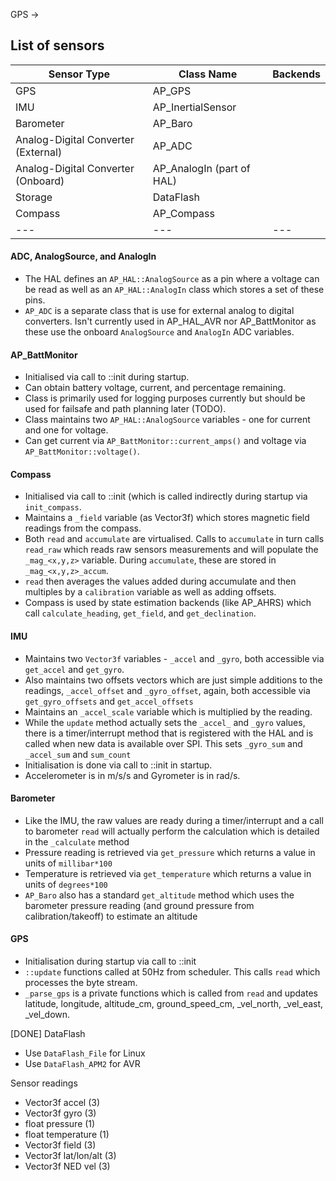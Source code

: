 
GPS -> 


## List of sensors

| Sensor Type | Class Name | Backends |
| --- | --- | --- |
| GPS | AP_GPS | |
| IMU | AP_InertialSensor | |
| Barometer | AP_Baro | |
| Analog-Digital Converter (External) | AP_ADC | |
| Analog-Digital Converter (Onboard) | AP_AnalogIn (part of HAL) | |
| Storage | DataFlash | |
| Compass | AP_Compass | |
| --- | --- | --- |

#### ADC, AnalogSource, and AnalogIn
- The HAL defines an `AP_HAL::AnalogSource` as a pin where a voltage can be read as well as an `AP_HAL::AnalogIn` class which stores a set of these pins.
- `AP_ADC` is a separate class that is use for external analog to digital converters. Isn't currently used in AP_HAL_AVR nor AP_BattMonitor as these use the onboard `AnalogSource` and `AnalogIn` ADC variables.

#### AP_BattMonitor
- Initialised via call to ::init during startup.
- Can obtain battery voltage, current, and percentage remaining.
- Class is primarily used for logging purposes currently but should be used for failsafe and path planning later (TODO).
- Class maintains two `AP_HAL::AnalogSource` variables - one for current and one for voltage.
- Can get current via `AP_BattMonitor::current_amps()` and voltage via `AP_BattMonitor::voltage()`.

#### Compass
- Initialised via call to ::init (which is called indirectly during startup via `init_compass`.
- Maintains a `_field` variable (as Vector3f) which stores magnetic field readings from the compass.
- Both `read` and `accumulate` are virtualised. Calls to `accumulate` in turn calls `read_raw` which reads raw sensors measurements and will populate the `_mag_<x,y,z>` variable. During `accumulate`, these are stored in `_mag_<x,y,z>_accum`.
- `read` then averages the values added during accumulate and then multiples by a `calibration` variable as well as adding offsets.
- Compass is used by state estimation backends (like AP_AHRS) which call `calculate_heading`, `get_field`, and `get_declination`.

#### IMU
- Maintains two `Vector3f` variables - `_accel` and `_gyro`, both accessible via `get_accel` and `get_gyro`.
- Also maintains two offsets vectors which are just simple additions to the readings, `_accel_offset` and `_gyro_offset`, again, both accessible via `get_gyro_offsets` and `get_accel_offsets`
- Maintains an `_accel_scale` variable which is multiplied by the reading.
- While the `update` method actually sets the `_accel_` and `_gyro` values, there is a timer/interrupt method that is registered with the HAL and is called when new data is available over SPI. This sets `_gyro_sum` and `_accel_sum` and `sum_count`
- Initialisation is done via call to ::init in startup.
- Accelerometer is in m/s/s and Gyrometer is in rad/s.

#### Barometer
- Like the IMU, the raw values are ready during a timer/interrupt and a call to barometer `read` will actually perform the calculation which is detailed in the `_calculate` method
- Pressure reading is retrieved via `get_pressure` which returns a value in units of `millibar*100`
- Temperature is retrieved via `get_temperature` which returns a value in units of `degrees*100`
- `AP_Baro` also has a standard `get_altitude` method which uses the barometer pressure reading (and ground pressure from calibration/takeoff) to estimate an altitude

#### GPS
- Initialisation during startup via call to ::init
- `::update` functions called at 50Hz from scheduler. This calls `read` which processes the byte stream.
- `_parse_gps` is a private functions which is called from `read` and updates latitude, longitude, altitude_cm, ground_speed_cm, \_vel_north, \_vel_east, \_vel_down.

[DONE] DataFlash
- Use `DataFlash_File` for Linux
- Use `DataFlash_APM2` for AVR

Sensor readings 
- Vector3f accel (3)
- Vector3f gyro  (3)
- float pressure (1)
- float temperature (1)
- Vector3f field (3)
- Vector3f lat/lon/alt (3)
- Vector3f NED vel (3)

